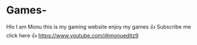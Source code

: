 # Games-
Hlo I am Monu this is my gaming website enjoy my games 👍
Subscribe me click here 👍 https://www.youtube.com/@monueditz9
